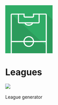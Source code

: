<img src="public/logo.svg" width="150px" />

# Leagues

![](https://github.com/jamiedavenport/leagues/workflows/ci/badge.svg)

League generator
